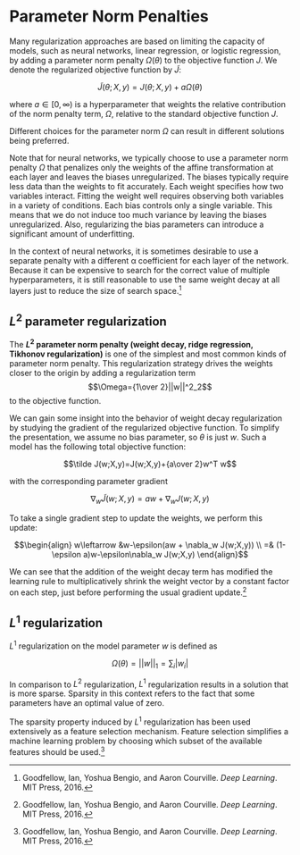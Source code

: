 # Parameter Norm Penalties
Many regularization approaches are based on limiting the capacity of models, such as neural networks, linear regression, or logistic regression, by adding a parameter norm penalty $\Omega(\theta)$ to the objective function $J$. We denote the regularized objective function by $\tilde{J}$:

$$\tilde J(\theta;X,y)=J(\theta;X,y)+a\Omega(\theta)$$

where $a\in [0,\infty)$ is a hyperparameter that weights the relative contribution of the
norm penalty term, $\Omega$, relative to the standard objective function $J$.

Different choices for the parameter norm $\Omega$ can result in different solutions being preferred.

Note that for neural networks, we typically choose to use a parameter norm penalty $\Omega$ that penalizes only the weights of the affine transformation at each layer and leaves the biases unregularized. The biases typically require less data than the weights to fit accurately. Each weight specifies how two variables interact. Fitting the weight well requires observing both variables in a variety of conditions. Each bias controls only a single variable. This means that we do not induce too much variance by leaving the biases unregularized. Also, regularizing the bias parameters can introduce a significant amount of underfitting.

In the context of neural networks, it is sometimes desirable to use a separate penalty with a different α coefficient for each layer of the network. Because it can be expensive to search for the correct value of multiple hyperparameters, it is still reasonable to use the same weight decay at all layers just to reduce the size of search space.[^deeplearning]

## $L^2$ parameter regularization
The **$L^2$ parameter norm penalty (weight decay, ridge regression, Tikhonov regularization)** is one of the simplest and most common kinds of parameter norm penalty. This regularization strategy drives the weights closer to the origin by adding a regularization term
$$\Omega={1\over 2}||w||^2_2$$
to the objective function.

We can gain some insight into the behavior of weight decay regularization by studying the gradient of the regularized objective function. To simplify the presentation, we assume no bias parameter, so $\theta$ is just $w$. Such a model has the following total objective function:

$$\tilde J(w;X,y)=J(w;X,y)+{a\over 2}w^T w$$

with the corresponding parameter gradient

$$\nabla_w \tilde J (w;X,y) = aw + \nabla_w J(w;X,y)$$

To take a single gradient step to update the weights, we perform this update:

$$\begin{align}
w\leftarrow &w-\epsilon(aw + \nabla_w J(w;X,y)) \\
           =& (1-\epsilon a)w-\epsilon\nabla_w J(w;X,y)
\end{align}$$

We can see that the addition of the weight decay term has modified the learning rule to multiplicatively shrink the weight vector by a constant factor on each step, just before performing the usual gradient update.[^deeplearning]

## $L^1$ regularization
$L^1$ regularization on the model parameter $w$ is defined as

$$\Omega(\theta)=||w||_1=\sum_i{|w_i|}$$

In comparison to $L^2$ regularization, $L^1$ regularization results in a solution that is more sparse. Sparsity in this context refers to the fact that some parameters have an optimal value of zero.

The sparsity property induced by $L^1$ regularization has been used extensively as a feature selection mechanism. Feature selection simplifies a machine learning problem by choosing which subset of the available features should be used.[^deeplearning]


[^deeplearning]: Goodfellow, Ian, Yoshua Bengio, and Aaron Courville. _Deep Learning_. MIT Press, 2016.